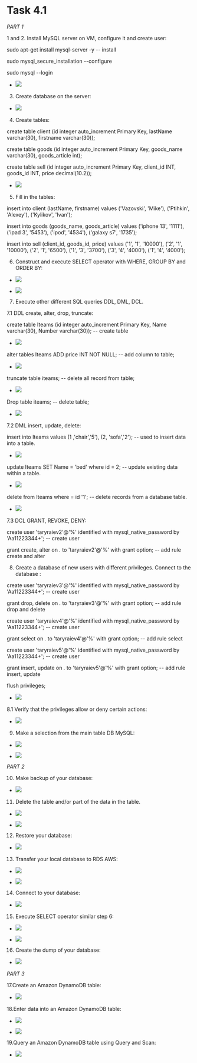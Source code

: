 # Task 4.1

*PART 1*

1 and 2. Install MySQL server on VM, configure it and create user:

sudo apt-get install mysql-server -y -- install

sudo mysql_secure_installation --configure

sudo mysql --login

* ![](screen/Screenshot_1.png)

3. Create database on the server:

* ![](screen/Screenshot_2.png)

4. Create tables:

create table client (id integer auto_increment Primary Key, lastName varchar(30), firstname varchar(30));

create table goods (id integer auto_increment Primary Key, goods_name varchar(30), goods_article int);

create table sell (id integer auto_increment Primary Key, client_id INT, goods_id INT, price decimal(10.2));

* ![](screen/Screenshot_3.png)

5. Fill in the tables:

insert into client (lastName, firstname) values ('Vazovski', 'Mike'), ('Ptihkin', 'Alexey'), ('Kylikov', 'Ivan');

insert into goods (goods_name, goods_article) values ('iphone 13', '1111'), ('ipad 3', '5453'), ('ipod', '4534'), ('galaxy s7', '1735');

insert into sell (client_id, goods_id, price) values ('1', '1', '10000'), ('2', '1', '10000'), ('2', '1', '6500'), ('1', '3', '3700'), ('3', '4', '4000'), ('1', '4', '4000');

6. Construct and execute SELECT operator with WHERE, GROUP BY and ORDER BY:

* ![](screen/Screenshot_4.png)

* ![](screen/Screenshot_5.png)

7. Execute other different SQL queries DDL, DML, DCL.

7.1 DDL create, alter, drop, truncate:

create table Iteams (id integer auto_increment Primary Key, Name varchar(30), Number varchar(30)); -- create table

* ![](screen/Screenshot_6.png)

alter tables Iteams ADD price INT NOT NULL; -- add column to table;

* ![](screen/Screenshot_7.png)

truncate table iteams; -- delete all record from table;

* ![](screen/Screenshot_8.png)

Drop table iteams; -- delete table;

* ![](screen/Screenshot_9.png)

7.2 DML insert, update, delete: 

insert into Iteams values (1 ,'chair','5'), (2, 'sofa','2'); -- used to insert data into a table.

* ![](screen/Screenshot_10.png)

update Iteams SET Name = 'bed' where id = 2; -- update existing data within a table.

* ![](screen/Screenshot_11.png)

delete from Iteams where = id '1'; -- delete records from a database table.

* ![](screen/Screenshot_12.png)

7.3 DCL GRANT, REVOKE, DENY:

create user 'taryraiev2'@'%' identified with mysql_native_password by 'Aa11223344+'; -- create user

grant create, alter on *.* to 'taryraiev2'@'%' with grant option; -- add rule create and alter

8. Create a database of new users with different privileges. Connect to the database :

create user 'taryraiev3'@'%' identified with mysql_native_password by 'Aa11223344+'; -- create user

grant drop, delete on *.* to 'taryraiev3'@'%' with grant option;  -- add rule drop and delete

create user 'taryraiev4'@'%' identified with mysql_native_password by 'Aa11223344+'; -- create user

grant select on *.* to 'taryraiev4'@'%' with grant option;  -- add rule select

create user 'taryraiev5'@'%' identified with mysql_native_password by 'Aa11223344+'; -- create user

grant insert, update on *.* to 'taryraiev5'@'%' with grant option;  -- add rule insert, update

flush privileges;

* ![](screen/Screenshot_13.png)

8.1 Verify that the privileges allow or deny certain actions:

* ![](screen/Screenshot_14.png)

9. Make a selection from the main table DB MySQL:

* ![](screen/Screenshot_15.png)

* ![](screen/Screenshot_16.png)

*PART 2*

10. Make backup of your database:

* ![](screen/Screenshot_17.png)

11. Delete the table and/or part of the data in the table.

* ![](screen/Screenshot_18.png)

* ![](screen/Screenshot_19.png)

12. Restore your database:

* ![](screen/Screenshot_20.png)

13. Transfer your local database to RDS AWS:

* ![](screen/Screenshot_21.png)

* ![](screen/Screenshot_22.png)

14. Connect to your database:

* ![](screen/Screenshot_23.png)

15. Execute SELECT operator similar step 6:

* ![](screen/Screenshot_24.png)

* ![](screen/Screenshot_25.png)

16. Create the dump of your database:

* ![](screen/Screenshot_26.png)

*PART 3*

17.Create an Amazon DynamoDB table:

* ![](screen/Screenshot_27.png)


18.Enter data into an Amazon DynamoDB table:

* ![](screen/Screenshot_28.png)

* ![](screen/Screenshot_29.png)

19.Query an Amazon DynamoDB table using Query and Scan:

* ![](screen/Screenshot_30.png)